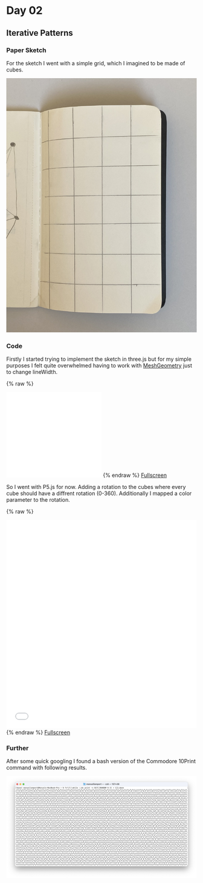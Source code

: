 # Day 02

## Iterative Patterns

### Paper Sketch

For the sketch I went with a simple grid, which I imagined to be made of cubes.

![Image](../content/day02/grid_paper.jpeg)

### Code

Firstly I started trying to implement the sketch in three.js but for my simple purposes I felt quite overwhelmed having to work with <a href="https://github.com/spite/THREE.MeshLine/blob/master/README.md">MeshGeometry</a> just to change lineWidth.

{% raw %}
<iframe src="../content/day02/threeCubeGrid/index.html" width="50%" height="225" frameborder="no"></iframe>
{% endraw %}
<a href="../content/day02/threeCubeGrid/index.html" target="_blank">Fullscreen</a>

So I went with P5.js for now. Adding a rotation to the cubes where every cube should have a diffrent rotation (0-360). Additionally I mapped a color parameter to the rotation.

{% raw %}
<iframe src="../content/day02/p5CubeGrid/index.html" width="100%" height="550" frameborder="no"></iframe>
{% endraw %}
<a href="../content/day02/p5CubeGrid/index.html" target="_blank">Fullscreen</a>

### Further

After some quick googling I found a bash version of the Commodore 10Print command with following results.

![Image](content/day02/10print.png)